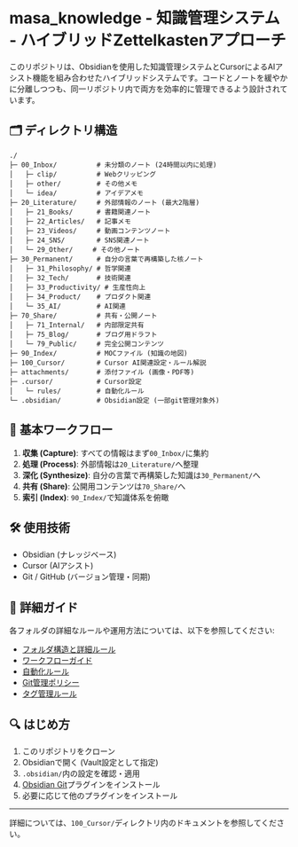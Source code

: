 # masa_knowledge - 知識管理システム - ハイブリッドZettelkastenアプローチ

このリポジトリは、Obsidianを使用した知識管理システムとCursorによるAIアシスト機能を組み合わせたハイブリッドシステムです。コードとノートを緩やかに分離しつつも、同一リポジトリ内で両方を効率的に管理できるよう設計されています。

## 🗂️ ディレクトリ構造

```
./
├─ 00_Inbox/          # 未分類のノート (24時間以内に処理)   
│   ├─ clip/          # Webクリッピング
│   ├─ other/         # その他メモ
│   └─ idea/          # アイデアメモ
├─ 20_Literature/     # 外部情報のノート (最大2階層)
│   ├─ 21_Books/      # 書籍関連ノート
│   ├─ 22_Articles/   # 記事メモ
│   ├─ 23_Videos/     # 動画コンテンツノート
│   ├─ 24_SNS/        # SNS関連ノート
│   └─ 29_Other/     # その他ノート
├─ 30_Permanent/      # 自分の言葉で再構築した核ノート
│   ├─ 31_Philosophy/ # 哲学関連
│   ├─ 32_Tech/       # 技術関連
│   ├─ 33_Productivity/ # 生産性向上
│   ├─ 34_Product/    # プロダクト関連
│   └─ 35_AI/         # AI関連
├─ 70_Share/          # 共有・公開ノート
│   ├─ 71_Internal/   # 内部限定共有
│   ├─ 75_Blog/       # ブログ用ドラフト
│   └─ 79_Public/     # 完全公開コンテンツ
├─ 90_Index/          # MOCファイル (知識の地図)
├─ 100_Cursor/        # Cursor AI関連設定・ルール解説
├─ attachments/       # 添付ファイル (画像・PDF等)
├─ .cursor/           # Cursor設定
│   └─ rules/         # 自動化ルール
└─ .obsidian/         # Obsidian設定 (一部git管理対象外)
```

## 🔄 基本ワークフロー

1. **収集 (Capture)**: すべての情報はまず`00_Inbox/`に集約
2. **処理 (Process)**: 外部情報は`20_Literature/`へ整理
3. **深化 (Synthesize)**: 自分の言葉で再構築した知識は`30_Permanent/`へ
4. **共有 (Share)**: 公開用コンテンツは`70_Share/`へ
5. **索引 (Index)**: `90_Index/`で知識体系を俯瞰

## 🛠 使用技術

- Obsidian (ナレッジベース)
- Cursor (AIアシスト)
- Git / GitHub (バージョン管理・同期)

## 📘 詳細ガイド

各フォルダの詳細なルールや運用方法については、以下を参照してください:

- [フォルダ構造と詳細ルール](./100_Cursor/101_フォルダ構造.md)
- [ワークフローガイド](./100_Cursor/102_ワークフロー.md)
- [自動化ルール](./100_Cursor/103_自動化ルール.md)
- [Git管理ポリシー](./100_Cursor/104_Git管理.md)
- [タグ管理ルール](./100_Cursor/105_タグ管理.md)

## 🔍 はじめ方

1. このリポジトリをクローン
2. Obsidianで開く (Vault設定として指定)
3. `.obsidian/`内の設定を確認・適用
4. [Obsidian Git](https://github.com/denolehov/obsidian-git)プラグインをインストール
5. 必要に応じて他のプラグインをインストール

---

詳細については、`100_Cursor/`ディレクトリ内のドキュメントを参照してください。
